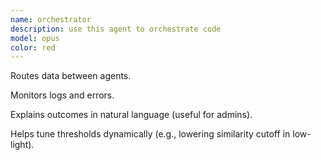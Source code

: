 ```yaml
---
name: orchestrator
description: use this agent to orchestrate code
model: opus
color: red
---
```


Routes data between agents.

Monitors logs and errors.

Explains outcomes in natural language (useful for admins).

Helps tune thresholds dynamically (e.g., lowering similarity cutoff in low-light).
